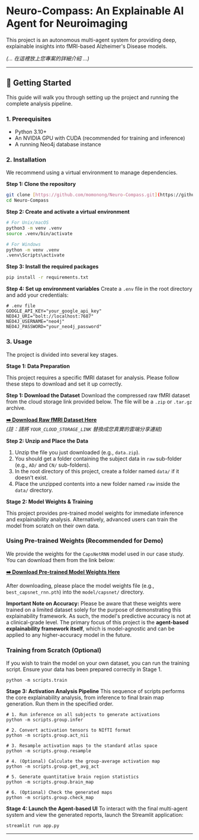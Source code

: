 # Neuro-Compass: An Explainable AI Agent for Neuroimaging

This project is an autonomous multi-agent system for providing deep, explainable insights into fMRI-based Alzheimer's Disease models.

*(... 在這裡放上您專案的詳細介紹 ...)*

---

## 🚀 Getting Started

This guide will walk you through setting up the project and running the complete analysis pipeline.

### 1. Prerequisites

* Python 3.10+
* An NVIDIA GPU with CUDA (recommended for training and inference)
* A running Neo4j database instance

### 2. Installation

We recommend using a virtual environment to manage dependencies.

**Step 1: Clone the repository**
```bash
git clone [https://github.com/momonong/Neuro-Compass.git](https://github.com/momonong/Neuro-Compass.git)
cd Neuro-Compass
```

**Step 2: Create and activate a virtual environment**
```bash
# For Unix/macOS
python3 -m venv .venv
source .venv/bin/activate

# For Windows
python -m venv .venv
.venv\Scripts\activate
```

**Step 3: Install the required packages**
```bash
pip install -r requirements.txt
```

**Step 4: Set up environment variables**
Create a `.env` file in the root directory and add your credentials:
```
# .env file
GOOGLE_API_KEY="your_google_api_key"
NEO4J_URI="bolt://localhost:7687"
NEO4J_USERNAME="neo4j"
NEO4J_PASSWORD="your_neo4j_password"
```

### 3. Usage

The project is divided into several key stages.

**Stage 1: Data Preparation**

This project requires a specific fMRI dataset for analysis. Please follow these steps to download and set it up correctly.

**Step 1: Download the Dataset**
Download the compressed raw fMRI dataset from the cloud storage link provided below. The file will be a `.zip` or `.tar.gz` archive.

[**➡️ Download Raw fMRI Dataset Here**](YOUR_CLOUD_STORAGE_LINK)  
*(註：請將 `YOUR_CLOUD_STORAGE_LINK` 替換成您真實的雲端分享連結)*

**Step 2: Unzip and Place the Data**
1.  Unzip the file you just downloaded (e.g., `data.zip`).
2.  You should get a folder containing the subject data in `raw` sub-folder (e.g., `AD/` and `CN/` sub-folders).
3.  In the root directory of this project, create a folder named `data/` if it doesn't exist.
4.  Place the unzipped contents into a new folder named `raw` inside the `data/` directory.

**Stage 2: Model Weights & Training**

This project provides pre-trained model weights for immediate inference and explainability analysis. Alternatively, advanced users can train the model from scratch on their own data.

### Using Pre-trained Weights (Recommended for Demo)

We provide the weights for the `CapsNetRNN` model used in our case study. You can download them from the link below:

[**➡️ Download Pre-trained Model Weights Here**](https://u.pcloud.link/publink/show?code=kZ7gL15ZoCYrxwMqwwQmmBYDWfDmuy2GB4Ly)

After downloading, please place the model weights file (e.g., `best_capsnet_rnn.pth`) into the `model/capsnet/` directory.

**Important Note on Accuracy:**
Please be aware that these weights were trained on a limited dataset solely for the purpose of demonstrating this explainability framework. As such, the model's predictive accuracy is not at a clinical-grade level. The primary focus of this project is the **agent-based explainability framework itself**, which is model-agnostic and can be applied to any higher-accuracy model in the future.

### Training from Scratch (Optional)

If you wish to train the model on your own dataset, you can run the training script. Ensure your data has been prepared correctly in Stage 1.
```shell
python -m scripts.train
```

**Stage 3: Activation Analysis Pipeline**
This sequence of scripts performs the core explainability analysis, from inference to final brain map generation. Run them in the specified order.

```shell
# 1. Run inference on all subjects to generate activations
python -m scripts.group.infer

# 2. Convert activation tensors to NIfTI format
python -m scripts.group.act_nii

# 3. Resample activation maps to the standard atlas space
python -m scripts.group.resample

# 4. (Optional) Calculate the group-average activation map
python -m scripts.group.get_avg_act

# 5. Generate quantitative brain region statistics
python -m scripts.group.brain_map

# 6. (Optional) Check the generated maps
python -m scripts.group.check_map
```

**Stage 4: Launch the Agent-based UI**
To interact with the final multi-agent system and view the generated reports, launch the Streamlit application:
```shell
streamlit run app.py
```

---

